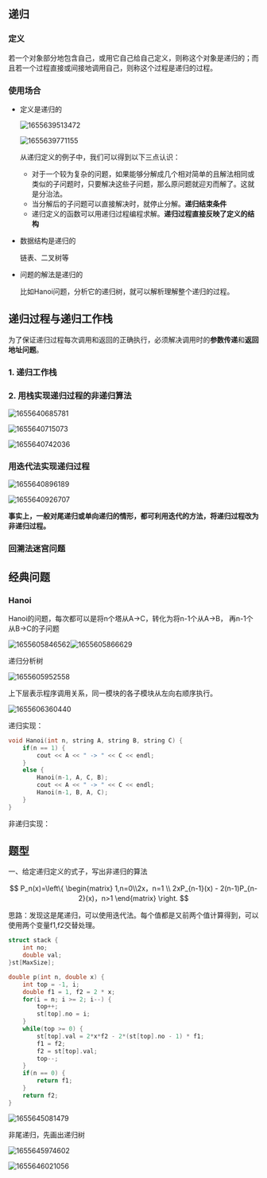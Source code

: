 

## 递归

### 定义

若一个对象部分地包含自己，或用它自己给自己定义，则称这个对象是递归的；而且若一个过程直接或间接地调用自己，则称这个过程是递归的过程。

### 使用场合

- 定义是递归的

  ![1655639513472](./assets/1655639513472.png)

  ![1655639771155](./assets/1655639771155.png)

  从递归定义的例子中，我们可以得到以下三点认识：

  - 对于一个较为复杂的问题，如果能够分解成几个相对简单的且解法相同或类似的子问题时，只要解决这些子问题，那么原问题就迎刃而解了。这就是分治法。
  - 当分解后的子问题可以直接解决时，就停止分解。**递归结束条件**
  - 递归定义的函数可以用递归过程编程求解。**递归过程直接反映了定义的结构**

  

- 数据结构是递归的

  链表、二叉树等

- 问题的解法是递归的

  比如Hanoi问题，分析它的递归树，就可以解析理解整个递归的过程。

## 递归过程与递归工作栈

为了保证递归过程每次调用和返回的正确执行，必须解决调用时的**参数传递**和**返回地址问题**。

###  1.	递归工作栈

###  2.	用栈实现递归过程的非递归算法

![1655640685781](./assets/1655640685781.png)

![1655640715073](./assets/1655640715073.png)

![1655640742036](./assets/1655640742036.png)

### 用迭代法实现递归过程

![1655640896189](./assets/1655640896189.png)

![1655640926707](./assets/1655640926707.png)

**事实上，一般对尾递归或单向递归的情形，都可利用迭代的方法，将递归过程改为非递归过程。**



### 回溯法迷宫问题



## 经典问题

### Hanoi

Hanoi的问题，每次都可以是将n个塔从A->C，转化为将n-1个从A->B， 再n-1个从B->C的子问题

![1655605846562](./assets/1655605846562.png)![1655605866629](./assets/1655605866629.png)

递归分析树

![1655605952558](./assets/1655605952558.png)



上下层表示程序调用关系，同一模块的各子模块从左向右顺序执行。

![1655606360440](./assets/1655606360440.png)

递归实现：

```c
void Hanoi(int n, string A, string B, string C) {
	if(n == 1) {
		cout << A << " -> " << C << endl; 
	}
	else {
		Hanoi(n-1, A, C, B);
		cout << A << " -> " << C << endl;
		Hanoi(n-1, B, A, C);
	}
}
```

非递归实现：





## 题型

一、给定递归定义的式子，写出非递归的算法

$$ P_n(x)=\left\{ \begin{matrix} 1,n=0\\2x，n=1 \\ 2xP_{n-1}(x) - 2(n-1)P_{n-2}(x)，n>1  \end{matrix} \right. $$ 

思路：发现这是尾递归，可以使用迭代法。每个值都是又前两个值计算得到，可以使用两个变量f1,f2交替处理。

```c
struct stack {
    int no;
    double val;
}st[MaxSize];

double p(int n, double x) {
	int top = -1, i;
    double f1 = 1, f2 = 2 * x;
    for(i = n; i >= 2; i--) {
        top++;
        st[top].no = i;
    }
    while(top >= 0) {
        st[top].val = 2*x*f2 - 2*(st[top].no - 1) * f1;
        f1 = f2;
        f2 = st[top].val;
        top--;
    }
    if(n == 0) {
        return f1;
    }
    return f2;
}
```



![1655645081479](./assets/1655645081479.png)

非尾递归，先画出递归树

![1655645974602](./assets/1655645974602.png)

![1655646021056](./assets/1655646021056.png)





